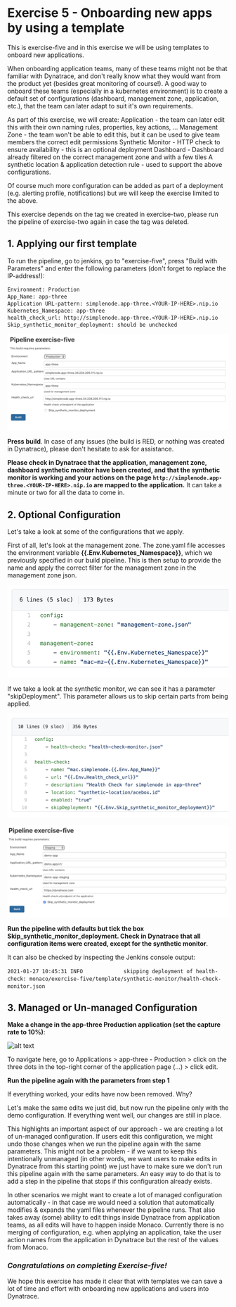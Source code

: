 # Exercise 5 - Onboarding new apps by using a template

This is exercise-five and in this exercise we will be using templates to onboard new applications.

When onboarding application teams, many of these teams might not be that familiar with Dynatrace, and don't really know what they would want from the product yet (besides great monitoring of course!). 
A good way to onboard these teams (especially in a kubernetes environment) is to create a default set of configurations (dashboard, management zone, application, etc.), that the team can later adapt to suit it's own requirements.

As part of this exercise, we will create:
Application - the team can later edit this with their own naming rules, properties, key actions, ...
Management Zone - the team won't be able to edit this, but it can be used to give team members the correct edit permissions
Synthetic Monitor - HTTP check to ensure availability - this is an optional deployment
Dashboard - Dashboard already filtered on the correct management zone and with a few tiles
A synthetic location & application detection rule - used to support the above configurations.

Of course much more configuration can be added as part of a deployment (e.g. alerting profile, notifications) but we will keep the exercise limited to the above.

This exercise depends on the tag we created in exercise-two, please run the pipeline of exercise-two again in case the tag was deleted.

## 1. Applying our first template

To run the pipeline, go to jenkins, go to "exercise-five", press "Build with Parameters" and enter the following parameters (don't forget to replace the IP-address!):
```
Environment: Production
App_Name: app-three
Application URL-pattern: simplenode.app-three.<YOUR-IP-HERE>.nip.io
Kubernetes_Namespace: app-three
health_check_url: http://simplenode.app-three.<YOUR-IP-HERE>.nip.io
Skip_synthetic_monitor_deployment: should be unchecked
```

![alt text](resources/ex5_pipeline.png "Templates step 1")


**Press build**. In case of any issues (the build is RED, or nothing was created in Dynatrace), please don't hesitate to ask for assistance.

**Please check in Dynatrace that the application, management zone, dashboard synthetic monitor have been created, and that the synthetic monitor is working and your actions on the page ```http://simplenode.app-three.<YOUR-IP-HERE>.nip.io``` are mapped to the application.** It can take a minute or two for all the data to come in.

## 2. Optional Configuration

Let's take a look at some of the configurations that we apply.

First of all, let's look at the management zone. The zone.yaml file accesses the environment variable **{{.Env.Kubernetes_Namespace}}**, which we previously specified in our build pipeline. This is then setup to provide the name and apply the correct filter for the management zone in the management zone json.

![alt text](resources/ex5_mzYAML.png "Templates MZ")

If we take a look at the synthetic monitor, we can see it has a parameter "skipDeployment". This parameter allows us to skip certain parts from being applied.

![alt text](resources/ex5_synthYAML.png "Templates synthetic Monitor")

![alt text](resources/ex5_skipInPipeline.png "Templates step 2")

**Run the pipeline with defaults but tick the box Skip_synthetic_monitor_deployment. Check in Dynatrace that all configuration items were created, except for the synthetic monitor**.



It can also be checked by inspecting the Jenkins console output:

```2021-01-27 10:45:31 INFO  			skipping deployment of health-check: monaco/exercise-five/template/synthetic-monitor/health-check-monitor.json```

## 3. Managed or Un-managed Configuration

**Make a change in the app-three Production application (set the capture rate to 10%)**:

![alt text](resources/ex5_appSettings.png "Templates step 2")

To navigate here, go to Applications > app-three - Production > click on the three dots in the top-right corner of the application page (...) > click edit.

**Run the pipeline again with the parameters from step 1**

If everything worked, your edits have now been removed. Why?

Let's make the same edits we just did, but now run the pipeline only with the demo configuration. If everything went well, our changes are still in place.

This highlights an important aspect of our approach - we are creating a lot of un-managed configuration. If users edit this configuration, we might undo those changes when we run the pipeline again with the same parameters. This might not be a problem - if we want to keep this intentionally unmanaged (in other words, we want users to make edits in Dynatrace from this starting point) we just have to make sure we don't run this pipeline again with the same parameters. An easy way to do that is to add a step in the pipeline that stops if this configuration already exists.

In other scenarios we might want to create a lot of managed configuration automatically - in that case we would need a solution that automatically modifies & expands the yaml files whenever the pipeline runs. That also takes away (some) ability to edit things inside Dynatrace from application teams, as all edits will have to happen inside Monaco. Currently there is no merging of configuration, e.g. when applying an application, take the user action names from the application in Dynatrace but the rest of the values from Monaco.

### ***Congratulations on completing Exercise-five!***
We hope this exercise has made it clear that with templates we can save a lot of time and effort with onboarding new applications and users into Dynatrace.
